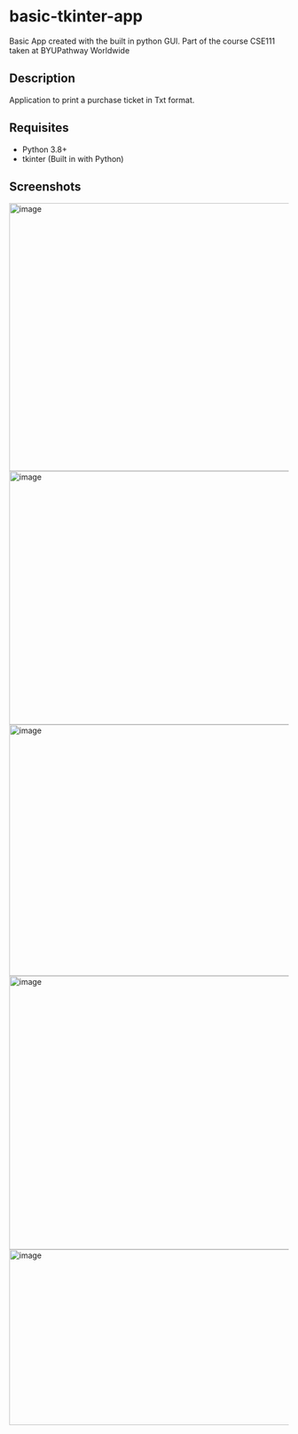 # basic-tkinter-app
Basic App created with the built in python GUI. Part of the course CSE111 taken at BYUPathway Worldwide 

## Description
Application to print a purchase ticket in Txt format. 

## Requisites
- Python 3.8+
- tkinter (Built in with Python) 


## Screenshots 
<img width="824" height="482" alt="image" src="https://github.com/user-attachments/assets/8818b4ff-f740-475d-b119-246b39062e9c" />
<img width="792" height="456" alt="image" src="https://github.com/user-attachments/assets/a7eac00e-06a7-4d09-8478-67bfc2637d8f" />
<img width="782" height="452" alt="image" src="https://github.com/user-attachments/assets/944c4b50-028f-440a-99a2-f33ef66b6ab7" />
<img width="786" height="492" alt="image" src="https://github.com/user-attachments/assets/91a2da82-cbfa-4e6f-acb6-442720a50987" />
<img width="570" height="316" alt="image" src="https://github.com/user-attachments/assets/9d445f5d-11b5-4659-82d3-227193bdd7f5" />




